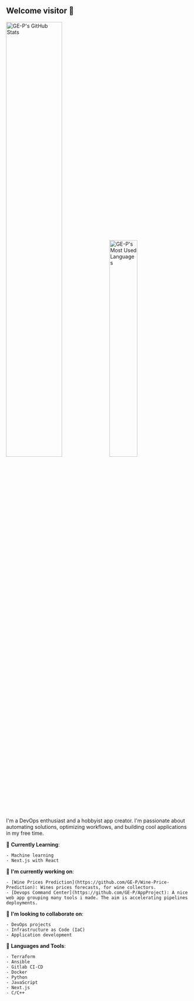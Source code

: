 ## Welcome visitor 👋

<div>
    <img width="55%" alt="GE-P's GitHub Stats" src="https://github-readme-stats-sigma-five.vercel.app/api?username=GE-P&show_icons=true&theme=tokyonight&include_all_commits=true&hide=issues" />
    <img width="38.8%" alt="GE-P's Most Used Languages" src="https://github-readme-stats-sigma-five.vercel.app/api/top-langs/?username=GE-P&theme=tokyonight&layout=compact"/>
</div>

<!--<div align="center">
    <img width="200%" src="https://github.com/GE-P/GE-P/blob/main/blue.gif"/>
</div>
-->

I'm a DevOps enthusiast and a hobbyist app creator. I'm passionate about automating solutions, optimizing workflows, and building cool applications in my free time.

🌱 **Currently Learning**: 

    - Machine learning
    - Next.js with React

🔭 **I'm currently working on**:

    - [Wine Prices Prediction](https://github.com/GE-P/Wine-Price-Prediction): Wines prices forecasts, for wine collectors.
    - [Devops Command Center](https://github.com/GE-P/AppProject): A nice web app grouping many tools i made. The aim is accelerating pipelines deployments.

👯 **I'm looking to collaborate on**:

    - DevOps projects
    - Infrastructure as Code (IaC)
    - Application development

🔨 **Languages and Tools**:

    - Terraform
    - Ansible
    - Gitlab CI-CD
    - Docker
    - Python
    - JavaScript
    - Next.js
    - C/C++

<!--
**GE-P/GE-P** is a ✨ _special_ ✨ repository because its `README.md` (this file) appears on your GitHub profile.

Here are some ideas to get you started:

- 🔭 I’m currently working on ...
- 🌱 I’m currently learning ...
- 👯 I’m looking to collaborate on ...
- 🤔 I’m looking for help with ...
- 💬 Ask me about ...
- 📫 How to reach me: ...
- 😄 Pronouns: ...
- ⚡ Fun fact: ...
-->
